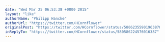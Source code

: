 ```yaml
---
date: "Wed Mar 25 06:53:38 +0000 2015"
layout: "like"
authorName: "Philipp Hancke"
authorUrl: "https://twitter.com/HCornflower"
originalPost: "https://twitter.com/HCornflower/status/580623559019638784"
inReplyTo: "https://twitter.com/HCornflower/status/580586224576016387"
---
```

